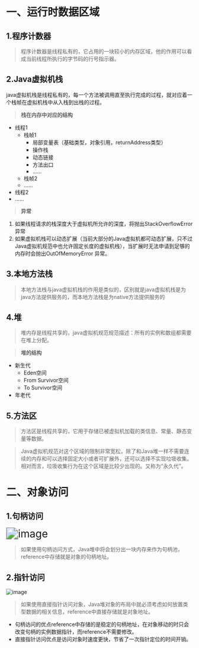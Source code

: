 # 一、运行时数据区域
## 1.程序计数器
> 程序计数器是线程私有的，它占用的一块较小的内存区域，他的作用可以看成当前线程所执行的字节码的行号指示器。

## 2.Java虚拟机栈
java虚拟机栈是线程私有的，每一个方法被调用直至执行完成的过程，就对应着一个栈帧在虚拟机栈中从入栈到出栈的过程。

> **栈在内存中对应的结构**
- 线程1
  - 栈帧1
    - 局部变量表（基础类型，对象引用，returnAddress类型）
    - 操作栈
    - 动态链接
    - 方法出口
    - ......
  - 栈帧2
  - ......
- 线程2
- ......

> **异常**

1. 如果线程请求的栈深度大于虚拟机所允许的深度，将抛出StackOverflowError 异常
2. 如果虚拟机栈可以动态扩展（当前大部分的Java虚拟机都可动态扩展，只不过Java虚拟机规范中也允许固定长度的虚拟机栈），当扩展时无法申请到足够的内存时会抛出OutOfMemoryError 异常。

## 3.本地方法栈
> 本地方法栈与java虚拟机栈的作用是类似的，区别就是java虚拟机栈是为java方法提供服务的，而本地方法栈是为native方法提供服务的

## 4.堆
> 堆内存是线程共享的，java虚拟机规范规范描述：所有的实例和数组都需要在堆上分配。

> **堆的结构**
- 新生代
  - Eden空间
  - From Survivor空间
  - To Survivor空间
- 年老代

## 5.方法区
> 方法区是线程共享的，它用于存储已被虚拟机加载的类信息、常量、静态变量等数据。

> Java虚拟机规范对这个区域的限制非常宽松，除了和Java堆一样不需要连续的内存和可以选择固定大小或者可扩展外，还可以选择不实现垃圾收集。相对而言，垃圾收集行为在这个区域是比较少出现的。又称为“永久代”。

# 二、对象访问
## 1.句柄访问
<img src="http://images.cnblogs.com/cnblogs_com/gsqc/1484639/o_jubingfangwen.png" alt="image" style="zoom:200%;" />

> 如果使用句柄访问方式，Java堆中将会划分出一块内存来作为句柄池，reference中存储就是对象的句柄地址。

## 2.指针访问
![image](https://www.cnblogs.com/images/cnblogs_com/gsqc/1484639/o_zhizhengfangwen.png)

> 如果使用直接指针访问对象，Java堆对象的布局中就必须考虑如何放置类型数据的相关信息，reference中直接存储就是对象地址。

- 句柄访问的优点reference中存储的是稳定的句柄地址，在对象移动的时只会改变句柄的实例数据指针，而reference不需要修改。
-  直接指针访问优点是访问对象时速度更快，节省了一次指针定位的时间开销。


